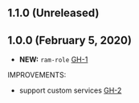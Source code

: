## 1.1.0 (Unreleased)
## 1.0.0 (February 5, 2020)

- **NEW:** `ram-role` [GH-1](https://github.com/terraform-alicloud-modules/terraform-alicloud-ram-policy/pull/2)

IMPROVEMENTS:

- support custom services [GH-2](https://github.com/terraform-alicloud-modules/terraform-alicloud-ram-policy/pull/2)
